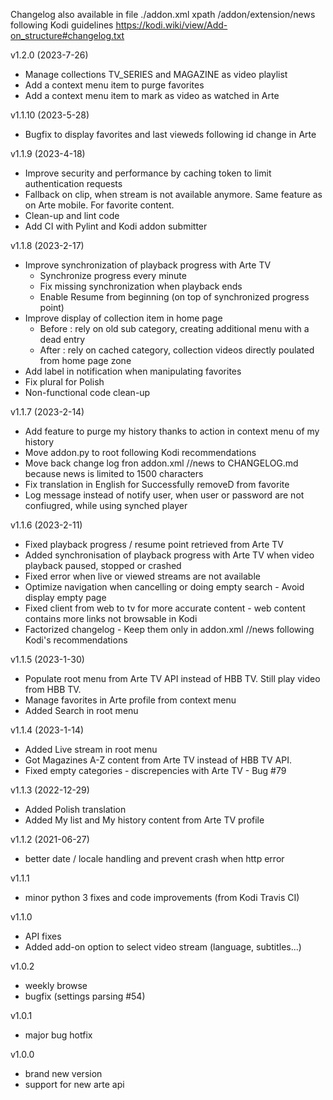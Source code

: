 Changelog also available in file ./addon.xml xpath /addon/extension/news following Kodi guidelines https://kodi.wiki/view/Add-on_structure#changelog.txt

v1.2.0 (2023-7-26)
- Manage collections TV_SERIES and MAGAZINE as video playlist
- Add a context menu item to purge favorites
- Add a context menu item to mark as video as watched in Arte

v1.1.10 (2023-5-28)
- Bugfix to display favorites and last vieweds following id change in Arte

v1.1.9 (2023-4-18)
- Improve security and performance by caching token to limit authentication requests
- Fallback on clip, when stream is not available anymore. Same feature as on Arte mobile. For favorite content.
- Clean-up and lint code
- Add CI with Pylint and Kodi addon submitter

v1.1.8 (2023-2-17)
- Improve synchronization of playback progress with Arte TV
    - Synchronize progress every minute
    - Fix missing synchronization when playback ends
    - Enable Resume from beginning (on top of synchronized progress point)
- Improve display of collection item in home page
    - Before : rely on old sub category, creating additional menu with a dead entry
    - After : rely on cached category, collection videos directly poulated from home page zone
- Add label in notification when manipulating favorites
- Fix plural for Polish
- Non-functional code clean-up

v1.1.7 (2023-2-14)
- Add feature to purge my history thanks to action in context menu of my history
- Move addon.py to root following Kodi recommendations
- Move back change log fron addon.xml //news to CHANGELOG.md because news is limited to 1500 characters
- Fix translation in English for Successfully removeD from favorite
- Log message instead of notify user, when user or password are not confiugred, while using synched player

v1.1.6 (2023-2-11)
- Fixed playback progress / resume point retrieved from Arte TV
- Added synchronisation of playback progress with Arte TV when video playback paused, stopped or crashed
- Fixed error when live or viewed streams are not available
- Optimize navigation when cancelling or doing empty search - Avoid display empty page
- Fixed client from web to tv for more accurate content - web content contains more links not browsable in Kodi
- Factorized changelog - Keep them only in addon.xml //news following Kodi's recommendations

v1.1.5 (2023-1-30)
- Populate root menu from Arte TV API instead of HBB TV. Still play video from HBB TV.
- Manage favorites in Arte profile from context menu
- Added Search in root menu

v1.1.4 (2023-1-14)
- Added Live stream in root menu
- Got Magazines A-Z content from Arte TV instead of HBB TV API.
- Fixed empty categories - discrepencies with Arte TV - Bug #79

v1.1.3 (2022-12-29)
- Added Polish translation
- Added My list and My history content from Arte TV profile

v1.1.2 (2021-06-27)
- better date / locale handling and prevent crash when http error

v1.1.1
- minor python 3 fixes and code improvements (from Kodi Travis CI)

v1.1.0
- API fixes
- Added add-on option to select video stream (language, subtitles...)

v1.0.2
- weekly browse
- bugfix (settings parsing #54)

v1.0.1
- major bug hotfix

v1.0.0
- brand new version
- support for new arte api